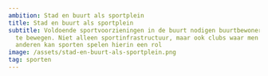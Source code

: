 ```yaml
---
ambition: Stad en buurt als sportplein
title: Stad en buurt als sportplein
subtitle: Voldoende sportvoorzieningen in de buurt nodigen buurtbewoners uit om
  te bewegen. Niet alleen sportinfrastructuur, maar ook clubs waar men samen met
  anderen kan sporten spelen hierin een rol
image: /assets/stad-en-buurt-als-sportplein.png
tag: sporten
---
```

